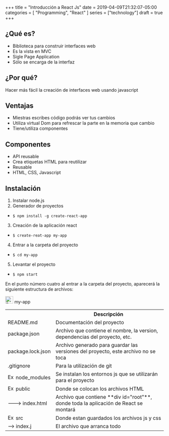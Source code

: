 +++
title = "Introducción a React Js"
date = 2019-04-09T21:32:07-05:00
categories = [ "Programming", "React" ]
series = ["technology"]
draft = true
+++


## ¿Qué es?
- Biblioteca para construir interfaces web
- Es la vista en MVC
- Sigle Page Application
- Sólo se encarga de la interfaz


## ¿Por qué?
Hacer más fácil la creación de interfaces web usando javascript

## Ventajas
- Miestras escribes código podrás ver tus cambios
- Utiliza virtual Dom para refrescar la parte en la memoria que cambio
- Tiene/utiliza componentes

## Componentes
- API reusable
- Crea etiquetas HTML para reutilizar
- Reusable
- HTML, CSS, Javascript

## Instalación
1. Instalar node.js
2. Generador de proyectos

* ```$ npm install -g create-react-app```



3. Creación de la aplicación react

* ```$ create-reat-app my-app```

4. Entrar a la carpeta del proyecto

* `$ cd my-app`

5. Levantar el proyecto

* `$ npm start`


En el punto número cuatro al entrar a la carpeta del proyecto, aparecerá la siguiente estructura de archivos:

<img src="http://aux.iconspalace.com/uploads/folder-icon-256-1787672482.png" alt="Example" width="25" height="23"/>  my-app

<table>
  <tr>
    <th></th>
    <th>Descripción </th>
  </tr>
  <tr>
    <td>README.md</th>
    <td> Documentación del proyecto</th>
  </tr>
  <tr>
    <td>package.json</th>
    <td>Archivo que contiene el nombre, la version, dependencias del proyecto, etc.</th>
  </tr>
    <tr>
    <td>package.lock.json</th>
    <td>Archivo generado para guardar las versiones del proyecto, este archivo no se toca</th>
  </tr>
    <tr>
    <td>.gitignore</th>
    <td>Para la utilización de git</th>
  </tr>
    <tr>
    <td><img src="http://aux.iconspalace.com/uploads/folder-icon-256-1787672482.png" alt="Example" width="21" height="17"/> node_modules</th>
    <td>Se instalan los entornos js que se utilizarán para el proyecto</th>
  </tr>
    <tr>
    <td><img src="http://aux.iconspalace.com/uploads/folder-icon-256-1787672482.png" alt="Example" width="21" height="17"/> public</th>
    <td>Donde se colocan los archivos HTML</th>
  </tr>
  <tr>
    <td>---> index.html</th>
    <td>Archivo que contiene **div id="root"**, donde toda la aplicación de React se montará</th>
  </tr>
  <tr>
    <td><img src="http://aux.iconspalace.com/uploads/folder-icon-256-1787672482.png" alt="Example" width="21" height="17"/> src</th>
    <td>Donde estan guardados los archivos js y css</th>
  </tr>
    <tr>
    <td> --> index.j</th>
    <td>El archivo que arranca todo</th>
  </tr>
</table>
